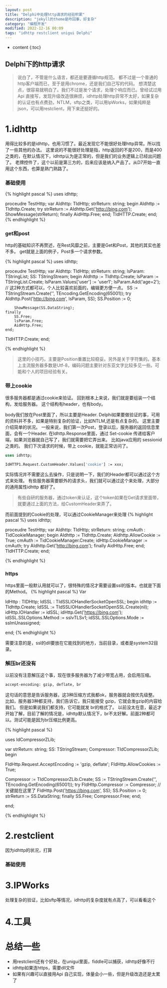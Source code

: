 ```yaml
---
layout: post
title: "Delphi中处理http请求的经验积累"
description: "jekyll的theme是咋回事，好复杂"
category: "编程开发"
modified: 2022-12-16 00:09
tags: "idhttp restclient unigui Delphi"
---
```

* content
{:toc}

Delphi下的http请求
---
>说白了，不管是什么语言，都还是要遵循http规范。
都不过是一个普通的http客户端而已，至于是用chrome，还是我们自己写的代码。
想清楚这点，很容易就明白了。我们不过是发个请求，处理个响应而已。曾经试过用Api 直接写，发现升级改造很麻烦，idhttp处理http异常不太好，如果复杂的认证也有点费劲，NTLM，sftp之类，可以用IpWorks，如果纯粹是json，可以用restclient，用下来还挺好的。

<!-- more -->

# 1.idhttp
用得比较多的是idhttp，也用习惯了。最近发现它不能很好处理http异常。所以找了一些其他的办法。
这里说的不能很好处理是指，http返回的不是200，而是400之类的，在默认情况下，idhttp认为是正常的，但是我们的业务逻辑上已经出问题了。
老牌控件了，这个以前是第三方的，后来应该是纳入产品了。从D7开始一直用这个东西，也算是熟门熟路了。

### 基础使用

{% highlight pascal %}
uses idhttp;

proceudre TestHttp;
var
    AIdhttp: TIdHttp;
    strReturn: string;
begin
    AIdhttp := TIdhttp.Create;
    try
        strReturn := AIdhttp.Get('http://bing.com');
        ShowMessage(strReturn);
    finally
        AidHttp.Free;
    end;
TIdHTTP.Create;
end;
{%  endhighlight   %}

### get和post

http的基础知识不再赘述，在Rest风靡之前，主要是Get和Post，其他的其实也差不多。
get就是上面的例子，Post多一个请求参数。

{% highlight pascal %}
uses idhttp;

proceudre TestHttp;
var
    AIdhttp: TIdHttp;
    strReturn: string;
    lsParam: TStringList;
    SS: TStringStream;
begin
    AIdhttp := TIdhttp.Create;
    lsParam := TStringList.Create;
    lsParam.Values['user'] := 'user1';
    lsParam.Add('age=2');
    // 这2种方式都可以，个人比较喜欢前面的，编辑更方便一点。
    SS := TStringStream.Create('', TEncoding.GetEncoding(65001));
    try
        AIdhttp.Post('http://bing.com', lsParam, SS);
        SS.Position := 0;

        ShowMessage(SS.DataString);
    finally
        SS.Free;
        lsParam.Free;
        AidHttp.Free;
    end;
TIdHTTP.Create;
end;

{%  endhighlight   %}

> 这里的小技巧，主要是Position重置比较稳妥。另外是关于字符集的。基本上主流服务器多数是Utf-8，编码问题主要针对东亚文字比较多见一些。可能和个人的项目经验有关。

### 带上cookie
很多服务器都是通过cookie来验证。
回到根本上来说，我们就是要组装一个结构，发给服务器。
这个结构有header，也有body。

body我们放在Post里面了，所以主要是Header.
Delphi如果要做验证的事，可用的资料并不多，如果是特别复杂的验证，比如NTLM,还是有点复杂的。
这里主要介绍简单的状况。
一般来说，我们第一次Post，登录以后，服务器的返回信息里面，会有一个Header.
在Idhttp.Response里面，通过 Set-cookie 传递给客户端，如果浏览器就自己写了，我们就需要把它弄出来。
比如java应用的  sessionid 之类的。
我们下次请求的时候，带上 cookie，就能正常访问了。

``` pascal
uses idhttp;

IdHTTP1.Request.CustomHeader.Values['cookie'] := xxx;

```

实际情况并不需要这么去操作，只是说明一下，我们的Header都可以通过这个方式来处理。
有些服务器需要额外的请求头，我们就可以通过这个来处理，大部分的通用属性idhttp 都好了。

> 有些自研的服务器，通过token来认证，这个token如果在Get请求里面带，就要通过上面的方法，给CustomHeader来弄了。

而前面提到的Cookie的处理，可以通过CookieManager来处理
{% highlight pascal %}
uses idhttp;

proceudre TestHttp;
var
    AIdhttp: TIdHttp;
    strReturn: string;
    cmAuth : TidCookieManager;
begin
    AIdhttp := TIdhttp.Create;
    AIdhttp.AllowCookie := True;
    cmAuth := TidCookieManager.Create;
    idHttp.CookieManager := cmAuth;
    try
        AIdhttp.Get('http://bing.com');
    finally
        AidHttp.Free;
    end;
TIdHTTP.Create;
end;

{%  endhighlight   %}

### https
https里面一般默认用就可以了，很特殊的情况才需要设置ssl的版本。也就是下面的Method。
{% highlight pascal %}
Var
  
  IdHttp : TIDHttp;
  IdSSL : TIdSSLIOHandlerSocketOpenSSL;
begin
  idhttp := TIdhttp.Create;
  IdSSL := TIdSSLIOHandlerSocketOpenSSL.Create(nil);
  idHttp.IOHandler := idSSL;
  idHttp.Get('https://bing.com');
  idSSL.SSLOptions.Method := sslvTLSv1;
  idSSL.SSLOptions.Mode := sslmUnassigned;
  
end;
{%  endhighlight   %}

需要注意的是，ssl的dll要放在它能找到的地方，当前目录，或者是system32目录。


### 解压br还没有
以前没有注意解压这个事，现在很多服务器为了减少带宽占用，会启用压缩。
``` bash
accept-encoding: gzip, deflate, br
```
这句话的意思是告诉服务器，这3种压缩方式我都ok，服务器就会按优先级整。
比如，服务器3种都支持，我们告诉它，我只能接受 gzip，它就会发gzip的内容给我们。
但是如果说我们都支持，它可能就发 br的格式了。
以前没太在意，最近才开始了解，目前了解的情况是，idhttp默认情况下，br不太好解。前面2种都可以。测试可能是因为br压缩比例更高。

{% highlight pascal %}

uses
    IdCompressorZLib;

var
  strReturn: string;
  SS: TStringStream;
  Compressor: TIdCompressorZLib;
begin

  FIdHttp.Request.AcceptEncoding := 'gzip, deflate';
  FIdHttp.AllowCookies := True;

  Compressor := TIdCompressorZLib.Create;
  SS := TStringStream.Create('', TEncoding.GetEncoding(65001));
  try
    FIdHttp.Compressor := Compressor;   // 关键就在这里了
    FIdHttp.Post('https://bing.com', SS);
    SS.Position := 0;
    strReturn := SS.DataString;
  finally
    SS.Free;
    Compressor.Free;
  end;

end;

{%  endhighlight   %}



# 2.restclient
因为idhttp的状况，打算

### 基础使用

# 3.IPWorks

处理复杂的验证，比如sftp等情况，idhttp的复杂度就有点高了，可以看看这个


# 4.工具


# 总结一些
* 用restclient还有个好处，在unigui里面，fiddle可以捕获，idhttp好像不行
* idhttp如果连https，需要dll文件
* 如果有兴趣可以直接用Api 自己实现，体量会小一些，但是升级改造还是太累了
